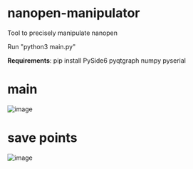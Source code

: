 # nanopen-manipulator
Tool to precisely manipulate nanopen

Run "python3 main.py"

**Requirements**:
pip install PySide6 pyqtgraph numpy pyserial

# main
![image](https://github.com/user-attachments/assets/95c76dcd-bb0e-41ff-a975-b33b7c3dfd0e)

# save points
![image](https://github.com/user-attachments/assets/2acf6755-b5d7-4467-b786-c8631667c0f8)
